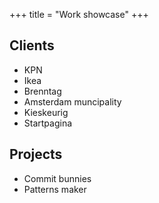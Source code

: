 +++
title = "Work showcase"
+++
## Clients
- KPN
- Ikea
- Brenntag
- Amsterdam muncipality
- Kieskeurig
- Startpagina

## Projects
- Commit bunnies
- Patterns maker


